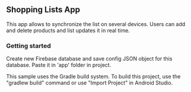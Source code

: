 ## Shopping Lists App

This app allows to synchronize the list on several devices. Users can add and delete products and list updates it in real time.

### Getting started

Create new Firebase database and save config JSON object for this database. Paste it in 'app' folder in project.

This sample uses the Gradle build system. To build this project, use the "gradlew build" command or use "Import Project" in Android Studio.

